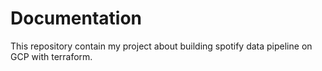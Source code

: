 # Documentation

This repository contain my project about building spotify data pipeline on GCP with terraform.
